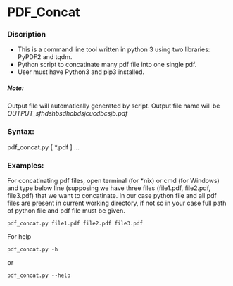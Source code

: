 # PDF_Concat

### Discription
- This is a command line tool written in python 3 using two libraries: PyPDF2 and tqdm.
- Python script to concatinate many pdf file into one single pdf.
- User must have Python3 and pip3 installed.
##### Note:
Output file will automatically generated by script. Output file name will be *OUTPUT_sfhdshbsdhcbdsjcucdbcsjb.pdf* 

### Syntax:

pdf_concat.py [ *.pdf ] ...

### Examples:

 For concatinating pdf files, open terminal (for *nix) or cmd (for Windows) and type below line (supposing we have three files (file1.pdf, file2.pdf, file3.pdf) that we want to concatinate. In our case python file and all pdf files are present in current working directory, if not so in your case full path of python file and pdf file must be given. 
```
pdf_concat.py file1.pdf file2.pdf file3.pdf
```

For help

```
pdf_concat.py -h
```
or 

```
pdf_concat.py --help
```
